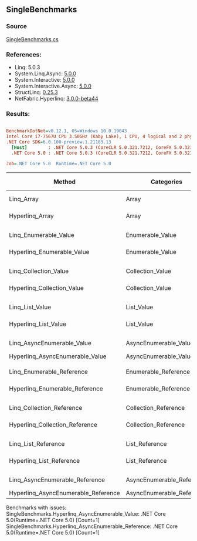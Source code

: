 ﻿## SingleBenchmarks

### Source
[SingleBenchmarks.cs](../NetFabric.Hyperlinq.Benchmarks/Benchmarks/SingleBenchmarks.cs)

### References:
- Linq: 5.0.3
- System.Linq.Async: [5.0.0](https://www.nuget.org/packages/System.Linq.Async/5.0.0)
- System.Interactive: [5.0.0](https://www.nuget.org/packages/System.Interactive/5.0.0)
- System.Interactive.Async: [5.0.0](https://www.nuget.org/packages/System.Interactive.Async/5.0.0)
- StructLinq: [0.25.3](https://www.nuget.org/packages/StructLinq/0.25.3)
- NetFabric.Hyperlinq: [3.0.0-beta44](https://www.nuget.org/packages/NetFabric.Hyperlinq/3.0.0-beta44)

### Results:
``` ini

BenchmarkDotNet=v0.12.1, OS=Windows 10.0.19043
Intel Core i7-7567U CPU 3.50GHz (Kaby Lake), 1 CPU, 4 logical and 2 physical cores
.NET Core SDK=6.0.100-preview.1.21103.13
  [Host]        : .NET Core 5.0.3 (CoreCLR 5.0.321.7212, CoreFX 5.0.321.7212), X64 RyuJIT
  .NET Core 5.0 : .NET Core 5.0.3 (CoreCLR 5.0.321.7212, CoreFX 5.0.321.7212), X64 RyuJIT

Job=.NET Core 5.0  Runtime=.NET Core 5.0  

```
|                              Method |                Categories | Count |      Mean |     Error |    StdDev | Ratio | RatioSD |  Gen 0 | Gen 1 | Gen 2 | Allocated |
|------------------------------------ |-------------------------- |------ |----------:|----------:|----------:|------:|--------:|-------:|------:|------:|----------:|
|                          Linq_Array |                     Array |     1 | 11.808 ns | 0.2634 ns | 0.5011 ns |  1.00 |    0.00 |      - |     - |     - |         - |
|                     Hyperlinq_Array |                     Array |     1 | 13.928 ns | 0.0230 ns | 0.0192 ns |  1.20 |    0.05 |      - |     - |     - |         - |
|                                     |                           |       |           |           |           |       |         |        |       |       |           |
|               Linq_Enumerable_Value |          Enumerable_Value |     1 | 23.083 ns | 0.1199 ns | 0.1062 ns |  1.00 |    0.00 | 0.0153 |     - |     - |      32 B |
|          Hyperlinq_Enumerable_Value |          Enumerable_Value |     1 | 16.547 ns | 0.0383 ns | 0.0359 ns |  0.72 |    0.00 |      - |     - |     - |         - |
|                                     |                           |       |           |           |           |       |         |        |       |       |           |
|               Linq_Collection_Value |          Collection_Value |     1 | 23.476 ns | 0.4181 ns | 0.6986 ns |  1.00 |    0.00 | 0.0153 |     - |     - |      32 B |
|          Hyperlinq_Collection_Value |          Collection_Value |     1 | 18.673 ns | 0.0344 ns | 0.0322 ns |  0.79 |    0.03 |      - |     - |     - |         - |
|                                     |                           |       |           |           |           |       |         |        |       |       |           |
|                     Linq_List_Value |                List_Value |     1 |  7.425 ns | 0.0417 ns | 0.0348 ns |  1.00 |    0.00 |      - |     - |     - |         - |
|                Hyperlinq_List_Value |                List_Value |     1 | 22.084 ns | 0.0572 ns | 0.0507 ns |  2.97 |    0.02 |      - |     - |     - |         - |
|                                     |                           |       |           |           |           |       |         |        |       |       |           |
|          Linq_AsyncEnumerable_Value |     AsyncEnumerable_Value |     1 | 89.296 ns | 0.1602 ns | 0.1420 ns |  1.00 |    0.00 | 0.0191 |     - |     - |      40 B |
|     Hyperlinq_AsyncEnumerable_Value |     AsyncEnumerable_Value |     1 |        NA |        NA |        NA |     ? |       ? |      - |     - |     - |         - |
|                                     |                           |       |           |           |           |       |         |        |       |       |           |
|           Linq_Enumerable_Reference |      Enumerable_Reference |     1 | 17.964 ns | 0.0869 ns | 0.0813 ns |  1.00 |    0.00 | 0.0153 |     - |     - |      32 B |
|      Hyperlinq_Enumerable_Reference |      Enumerable_Reference |     1 | 15.953 ns | 0.0711 ns | 0.0630 ns |  0.89 |    0.01 | 0.0153 |     - |     - |      32 B |
|                                     |                           |       |           |           |           |       |         |        |       |       |           |
|           Linq_Collection_Reference |      Collection_Reference |     1 | 18.071 ns | 0.1005 ns | 0.0891 ns |  1.00 |    0.00 | 0.0153 |     - |     - |      32 B |
|      Hyperlinq_Collection_Reference |      Collection_Reference |     1 | 16.254 ns | 0.0875 ns | 0.1864 ns |  0.91 |    0.01 | 0.0153 |     - |     - |      32 B |
|                                     |                           |       |           |           |           |       |         |        |       |       |           |
|                 Linq_List_Reference |            List_Reference |     1 |  7.401 ns | 0.1724 ns | 0.1693 ns |  1.00 |    0.00 |      - |     - |     - |         - |
|            Hyperlinq_List_Reference |            List_Reference |     1 | 22.010 ns | 0.0530 ns | 0.0496 ns |  2.97 |    0.07 |      - |     - |     - |         - |
|                                     |                           |       |           |           |           |       |         |        |       |       |           |
|      Linq_AsyncEnumerable_Reference | AsyncEnumerable_Reference |     1 | 84.754 ns | 0.2935 ns | 0.2602 ns |  1.00 |    0.00 | 0.0191 |     - |     - |      40 B |
| Hyperlinq_AsyncEnumerable_Reference | AsyncEnumerable_Reference |     1 |        NA |        NA |        NA |     ? |       ? |      - |     - |     - |         - |

Benchmarks with issues:
  SingleBenchmarks.Hyperlinq_AsyncEnumerable_Value: .NET Core 5.0(Runtime=.NET Core 5.0) [Count=1]
  SingleBenchmarks.Hyperlinq_AsyncEnumerable_Reference: .NET Core 5.0(Runtime=.NET Core 5.0) [Count=1]
